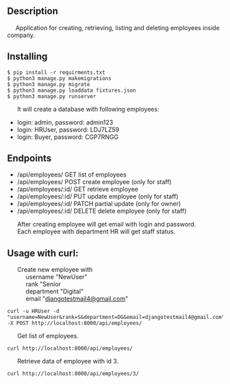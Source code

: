 ## Description    
&nbsp;&nbsp;&nbsp;&nbsp;&nbsp;Application for creating, retrieving, listing and deleting employees inside company.

## Installing  
```shell
$ pip install -r requirments.txt  
$ python3 manage.py makemigrations  
$ python3 manage.py migrate  
$ python3 manage.py loaddata fixtures.json  
$ python3 manage.py runserver  
```

&nbsp;&nbsp;&nbsp;&nbsp;&nbsp; It will create a database with following employees:
*  login: admin, password: admin123  
*  login: HRUser, password: LDJ7LZ59  
*  login: Buyer, password: CGP7RNGG  

## Endpoints  
*   /api/employees/ GET list of employees
*   /api/employees/ POST  create employee (only for staff)  
*   /api/employees/:id/ GET retrieve employee  
*   /api/employees/:id/ PUT update employee (only for staff)  
*   /api/employees/:id/ PATCH partial update (only for owner)  
*   /api/employees/:id/ DELETE  delete employee (only for staff)  

&nbsp;&nbsp;&nbsp;&nbsp;&nbsp; After creating employee will get email with login and password.  
&nbsp;&nbsp;&nbsp;&nbsp;&nbsp; Each employee with department HR will get staff status.

## Usage with curl:  

&nbsp;&nbsp;&nbsp;&nbsp;&nbsp; Create new employee with  
&nbsp;&nbsp;&nbsp;&nbsp;&nbsp;&nbsp;&nbsp;&nbsp;&nbsp;&nbsp; username "NewUser"  
&nbsp;&nbsp;&nbsp;&nbsp;&nbsp;&nbsp;&nbsp;&nbsp;&nbsp;&nbsp; rank "Senior  
&nbsp;&nbsp;&nbsp;&nbsp;&nbsp;&nbsp;&nbsp;&nbsp;&nbsp;&nbsp; department "Digital"  
&nbsp;&nbsp;&nbsp;&nbsp;&nbsp;&nbsp;&nbsp;&nbsp;&nbsp;&nbsp; email "djangotestmail4@gmail.com"
```shell
curl -u HRUser -d "username=NewUser&rank=S&department=DG&email=djangotestmail4@gmail.com" -X POST http://localhost:8000/api/employees/
```  
&nbsp;&nbsp;&nbsp;&nbsp;&nbsp; Get list of employees.
```shell  
curl http://localhost:8000/api/employees/  
```  
&nbsp;&nbsp;&nbsp;&nbsp;&nbsp; Retrieve data of employee with id 3.
```shell  
curl http://localhost:8000/api/employees/3/
```  
